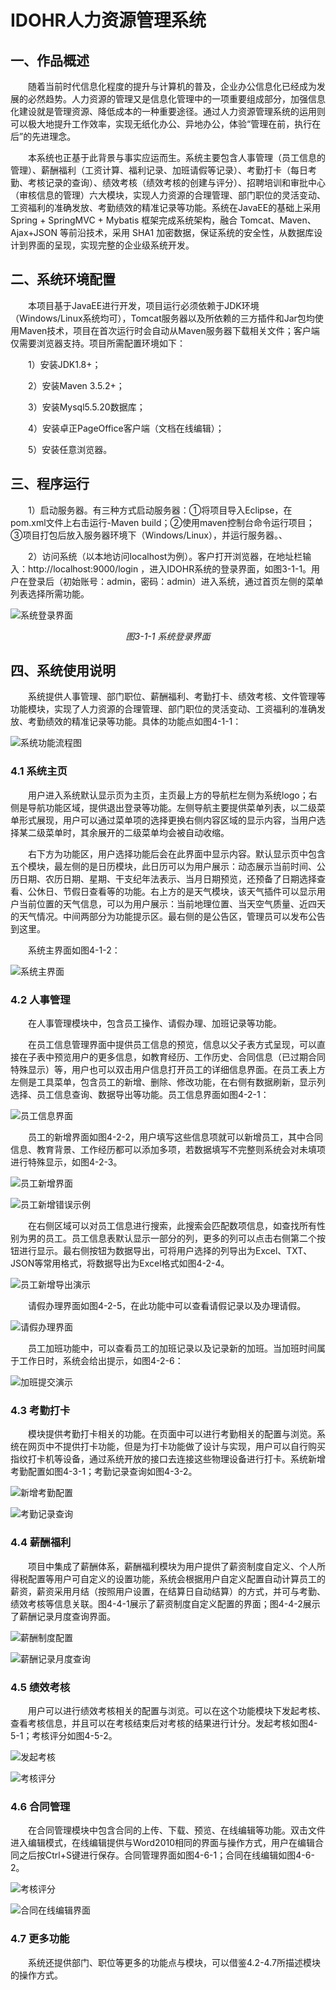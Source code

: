 # IDOHR人力资源管理系统 

## 一、作品概述

&emsp;&emsp;随着当前时代信息化程度的提升与计算机的普及，企业办公信息化已经成为发展的必然趋势。人力资源的管理又是信息化管理中的一项重要组成部分，加强信息化建设就是管理资源、降低成本的一种重要途径。通过人力资源管理系统的运用则可以极大地提升工作效率，实现无纸化办公、异地办公，体验“管理在前，执行在后”的先进理念。

&emsp;&emsp;本系统也正基于此背景与事实应运而生。系统主要包含人事管理（员工信息的管理）、薪酬福利（工资计算、福利记录、加班请假等记录）、考勤打卡（每日考勤、考核记录的查询）、绩效考核（绩效考核的创建与评分）、招聘培训和审批中心（审核信息的管理）六大模块，实现人力资源的合理管理、部门职位的灵活变动、工资福利的准确发放、考勤绩效的精准记录等功能。系统在JavaEE的基础上采用 Spring + SpringMVC + Mybatis 框架完成系统架构，融合 Tomcat、Maven、Ajax+JSON 等前沿技术，采用 SHA1 加密数据，保证系统的安全性，从数据库设计到界面的呈现，实现完整的企业级系统开发。

## 二、系统环境配置

&emsp;&emsp;本项目基于JavaEE进行开发，项目运行必须依赖于JDK环境（Windows/Linux系统均可），Tomcat服务器以及所依赖的三方插件和Jar包均使用Maven技术，项目在首次运行时会自动从Maven服务器下载相关文件；客户端仅需要浏览器支持。项目所需配置环境如下：

&emsp;&emsp;1）安装JDK1.8+；

&emsp;&emsp;2）安装Maven 3.5.2+；

&emsp;&emsp;3）安装Mysql5.5.20数据库；

&emsp;&emsp;4）安装卓正PageOffice客户端（文档在线编辑）；

&emsp;&emsp;5）安装任意浏览器。

## 三、程序运行

&emsp;&emsp;1）启动服务器。有三种方式启动服务器：①将项目导入Eclipse，在pom.xml文件上右击运行-Maven build；②使用maven控制台命令运行项目；③项目打包后放入服务器环境下（Windows/Linux），并运行服务器。、

&emsp;&emsp;2）访问系统（以本地访问localhost为例）。客户打开浏览器，在地址栏输入：http://localhost:9000/login ，进入IDOHR系统的登录界面，如图3-1-1。用户在登录后（初始账号：admin，密码：admin）进入系统，通过首页左侧的菜单列表选择所需功能。

![系统登录界面](https://github.com/ycv587/IDOHR/blob/master/ReadMeImg/1.png)
<center><em>图3-1-1 系统登录界面</em></center>

## 四、系统使用说明

&emsp;&emsp;系统提供人事管理、部门职位、薪酬福利、考勤打卡、绩效考核、文件管理等功能模块，实现了人力资源的合理管理、部门职位的灵活变动、工资福利的准确发放、考勤绩效的精准记录等功能。具体的功能点如图4-1-1：

![系统功能流程图](https://github.com/ycv587/IDOHR/blob/master/ReadMeImg/2.png)

### 4.1 系统主页

&emsp;&emsp;用户进入系统默认显示页为主页，主页最上方的导航栏左侧为系统logo；右侧是导航功能区域，提供退出登录等功能。左侧导航主要提供菜单列表，以二级菜单形式展现，用户可以通过菜单项的选择更换右侧内容区域的显示内容，当用户选择某二级菜单时，其余展开的二级菜单均会被自动收缩。

&emsp;&emsp;右下方为功能区，用户选择功能后会在此界面中显示内容。默认显示页中包含五个模块，最左侧的是日历模块，此日历可以为用户展示：动态展示当前时间、公历日期、农历日期、星期、干支纪年法表示、当月日期预览，还预备了日期选择查看、公休日、节假日查看等的功能。右上方的是天气模块，该天气插件可以显示用户当前位置的天气信息，可以为用户展示：当前地理位置、当天空气质量、近四天的天气情况。中间两部分为功能提示区。最右侧的是公告区，管理员可以发布公告到这里。

&emsp;&emsp;系统主界面如图4-1-2：

![系统主界面](https://github.com/ycv587/IDOHR/blob/master/ReadMeImg/3.png)

### 4.2 人事管理

&emsp;&emsp;在人事管理模块中，包含员工操作、请假办理、加班记录等功能。

&emsp;&emsp;在员工信息管理界面中提供员工信息的预览，信息以父子表方式呈现，可以直接在子表中预览用户的更多信息，如教育经历、工作历史、合同信息（已过期合同特殊显示）等，用户也可以双击用户信息打开员工的详细信息界面。在员工表上方左侧是工具菜单，包含员工的新增、删除、修改功能，在右侧有数据刷新，显示列选择、员工信息查询、数据导出等功能。员工信息界面如图4-2-1：

![员工信息界面](https://github.com/ycv587/IDOHR/blob/master/ReadMeImg/4.png)

&emsp;&emsp;员工的新增界面如图4-2-2，用户填写这些信息项就可以新增员工，其中合同信息、教育背景、工作经历都可以添加多项，若数据填写不完整则系统会对未填项进行特殊显示，如图4-2-3。

![员工新增界面](https://github.com/ycv587/IDOHR/blob/master/ReadMeImg/5.png)

![员工新增错误示例](https://github.com/ycv587/IDOHR/blob/master/ReadMeImg/6.png)

&emsp;&emsp;在右侧区域可以对员工信息进行搜索，此搜索会匹配数项信息，如查找所有性别为男的员工。员工信息表默认显示一部分的列，更多的列可以点击右侧第二个按钮进行显示。最右侧按钮为数据导出，可将用户选择的列导出为Excel、TXT、JSON等常用格式，将数据导出为Excel格式如图4-2-4。

![员工新增导出演示](https://github.com/ycv587/IDOHR/blob/master/ReadMeImg/7.png)

&emsp;&emsp;请假办理界面如图4-2-5，在此功能中可以查看请假记录以及办理请假。

![请假办理界面](https://github.com/ycv587/IDOHR/blob/master/ReadMeImg/8.png)

&emsp;&emsp;员工加班功能中，可以查看员工的加班记录以及记录新的加班。当加班时间属于工作日时，系统会给出提示，如图4-2-6：

![加班提交演示](https://github.com/ycv587/IDOHR/blob/master/ReadMeImg/9.png)

### 4.3 考勤打卡

&emsp;&emsp;模块提供考勤打卡相关的功能。在页面中可以进行考勤相关的配置与浏览。系统在网页中不提供打卡功能，但是为打卡功能做了设计与实现，用户可以自行购买指纹打卡机等设备，通过系统开放的接口去连接这些物理设备进行打卡。系统新增考勤配置如图4-3-1；考勤记录查询如图4-3-2。

![新增考勤配置](https://github.com/ycv587/IDOHR/blob/master/ReadMeImg/10.png)

![考勤记录查询](https://github.com/ycv587/IDOHR/blob/master/ReadMeImg/11.png)

### 4.4 薪酬福利

&emsp;&emsp;项目中集成了薪酬体系，薪酬福利模块为用户提供了薪资制度自定义、个人所得税配置等用户可自定义的设置功能，系统会根据用户自定义配置自动计算员工的薪资，薪资采用月结（按照用户设置，在结算日自动结算）的方式，并可与考勤、绩效考核等信息关联。图4-4-1展示了薪资制度自定义配置的界面；图4-4-2展示了薪酬记录月度查询界面。

![薪酬制度配置](https://github.com/ycv587/IDOHR/blob/master/ReadMeImg/12.png)

![薪酬记录月度查询](https://github.com/ycv587/IDOHR/blob/master/ReadMeImg/13.png)

### 4.5 绩效考核

&emsp;&emsp;用户可以进行绩效考核相关的配置与浏览。可以在这个功能模块下发起考核、查看考核信息，并且可以在考核结束后对考核的结果进行计分。发起考核如图4-5-1；考核评分如图4-5-2。

![发起考核](https://github.com/ycv587/IDOHR/blob/master/ReadMeImg/14.png)

![考核评分](https://github.com/ycv587/IDOHR/blob/master/ReadMeImg/15.png)

### 4.6 合同管理

&emsp;&emsp;在合同管理模块中包含合同的上传、下载、预览、在线编辑等功能。双击文件进入编辑模式，在线编辑提供与Word2010相同的界面与操作方式，用户在编辑合同之后按Ctrl+S键进行保存。合同管理界面如图4-6-1；合同在线编辑如图4-6-2。

![考核评分](https://github.com/ycv587/IDOHR/blob/master/ReadMeImg/16.png)

![合同在线编辑界面](https://github.com/ycv587/IDOHR/blob/master/ReadMeImg/17.png)

### 4.7 更多功能

&emsp;&emsp;系统还提供部门、职位等更多的功能点与模块，可以借鉴4.2-4.7所描述模块的操作方式。





